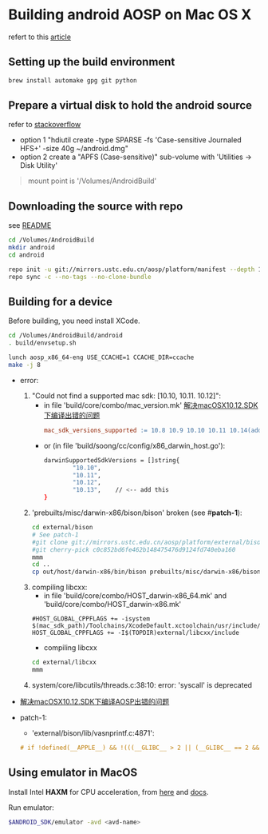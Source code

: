 # Building android AOSP on Mac OS X

<!-- markdownlint-disable MD004 MD007 MD010 MD012 -->

refert to this [article](http://tryge.com/2013/06/15/build-android-from-source-macosx/)

## Setting up the build environment

```Bash
brew install automake gpg git python
```

## Prepare a virtual disk to hold the android source

refer to [stackoverflow](https://stackoverflow.com/questions/8341375/move-android-source-into-case-sensitive-image)

- option 1  "hdiutil create -type SPARSE -fs 'Case-sensitive Journaled HFS+' -size 40g ~/android.dmg"
- option 2  create a "APFS (Case-sensitive)" sub-volume with 'Utilities → Disk Utility'

> mount point is '/Volumes/AndroidBuild'

## Downloading the source with repo

see [README](README.md)

```Bash
cd /Volumes/AndroidBuild
mkdir android
cd android

repo init -u git://mirrors.ustc.edu.cn/aosp/platform/manifest --depth 1 -b $ANDROID_VERSION
repo sync -c --no-tags --no-clone-bundle
```

## Building for a device

Before building, you need install XCode.

```Bash
cd /Volumes/AndroidBuild/android
. build/envsetup.sh

lunch aosp_x86_64-eng USE_CCACHE=1 CCACHE_DIR=ccache
make -j 8
```

* error:
    1. "Could not find a supported mac sdk: [10.10, 10.11. 10.12]":
        - in file 'build/core/combo/mac_version.mk' [解决macOSX10.12.SDK下编译出错的问题](http://palanceli.com/2016/09/25/2016/0925AOSPOnMac/)
            ```Makefile
            mac_sdk_versions_supported := 10.8 10.9 10.10 10.11 10.14(added)
            ```
        - or (in file 'build/soong/cc/config/x86_darwin_host.go'):
            ```Bash
            darwinSupportedSdkVersions = []string{
                    "10.10",
                    "10.11",
                    "10.12",
                    "10.13",    // <-- add this
            }
            ```
    2. 'prebuilts/misc/darwin-x86/bison/bison' broken (see #**patch-1**):
        ```Bash
        cd external/bison
        # See patch-1
        #git clone git://mirrors.ustc.edu.cn/aosp/platform/external/bison -b android-8.1.0_r1
        #git cherry-pick c0c852bd6fe462b148475476d9124fd740eba160
        mmm
        cd ..
        cp out/host/darwin-x86/bin/bison prebuilts/misc/darwin-x86/bison/
        ```
    3. compiling libcxx:
        - in file 'build/core/combo/HOST_darwin-x86_64.mk' and 'build/core/combo/HOST_darwin-x86.mk'
        ```make
        #HOST_GLOBAL_CPPFLAGS += -isystem $(mac_sdk_path)/Toolchains/XcodeDefault.xctoolchain/usr/include/c++/v1
        HOST_GLOBAL_CPPFLAGS += -I$(TOPDIR)external/libcxx/include
        ```
        - compiling libcxx
        ```bash
        cd external/libcxx
        mmm
        ```
    4. system/core/libcutils/threads.c:38:10: error: 'syscall' is deprecated

* [解决macOSX10.12.SDK下编译AOSP出错的问题](http://palanceli.com/2016/09/25/2016/0925AOSPOnMac/)

* patch-1:
    - 'external/bison/lib/vasnprintf.c:4871':
    ```C++
    # if !defined(__APPLE__) && !(((__GLIBC__ > 2 || (__GLIBC__ == 2 && __GLIBC_MINOR__ >= 3)) && !defined __UCLIBC__) || ((defined _WIN32 || defined __WIN32__) && ! defined __CYGWIN__))
    ```
  
## Using emulator in MacOS

Install Intel **HAXM** for CPU acceleration, from [here](https://github.com/intel/haxm/releases) and [docs](https://software.intel.com/en-us/articles/intel-hardware-accelerated-execution-manager-intel-haxm).


Run emulator:

```Bash
$ANDROID_SDK/emulator -avd <avd-name>
```
